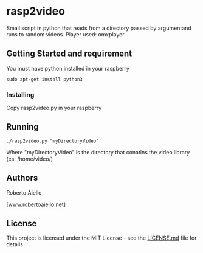 # rasp2video
Small script in python that reads from a directory passed by argumentand runs to random videos.
Player used: omxplayer

## Getting Started and requirement

You must have python installed in your raspberry

```
sudo apt-get install python3
```
### Installing

Copy rasp2video.py in your raspberry

## Running

```
./rasp2video.py "myDirectoryVideo"
```
Where "myDirectoryVideo" is the directory that conatins the video library (es: /home/video/)

## Authors

Roberto Aiello

[www.robertoaiello.net]

## License

This project is licensed under the MIT License - see the [LICENSE.md](LICENSE.md) file for details



